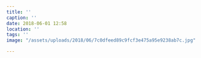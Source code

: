 ```yaml
---
title: ''
caption: ''
date: 2018-06-01 12:58
location: ''
tags: ''
image: "/assets/uploads/2018/06/7c0dfeed89c9fcf3e475a95e9238ab7c.jpg"

---
```

